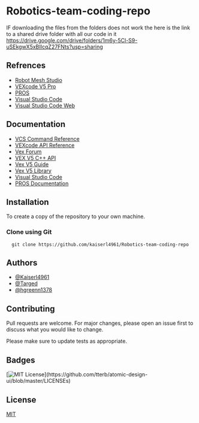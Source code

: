 # Robotics-team-coding-repo

IF downloading the files from the folders does not work the here is the link to a shared drive folder with all our code in it
https://drive.google.com/drive/folders/1m6y-5Cl-S9-uSEkgwX5xBIIcqZ27FNts?usp=sharing

## Refrences

- [Robot Mesh Studio](https://www.robotmesh.com/studio)
- [VEXcode V5 Pro](https://www.vexrobotics.com/vexcode/install/v5)
- [PROS](https://pros.cs.purdue.edu/v5/getting-started/index.html)
- [Visual Studio Code](https://code.visualstudio.com/)
- [Visual Studio Code Web](https://vscode.dev/)

## Documentation

- [VCS Command Reference](https://help.vexcodingstudio.com/index.html)
- [VEXcode API Reference](https://api.vexcode.cloud/v5/)
- [Vex Forum](https://www.vexforum.com/)
- [VEX V5 C++ API](https://www.robotmesh.com/studio/content/docs/vexv5-cpp//html/index.html)
- [Vex V5 Guide](https://www.vexrobotics.com/v5/support/v5-guide)
- [Vex V5 Library](https://kb.vex.com/hc/en-us/categories/360002333191-V5)
- [Visual Studio Code](https://code.visualstudio.com/docs)
- [PROS Documentation](https://pros.cs.purdue.edu/v5/)

## Installation

To create a copy of the repository to your own machine. 

### Clone using Git

```pws
  git clone https://github.com/kaiserl4961/Robotics-team-coding-repo
```

## Authors

- [@Kaiserl4961](https://www.github.com/kaiserl4961)
- [@Targed](https://github.com/targed)
- [@hgreenn1378](https://github.com/greenn1378)

## Contributing
Pull requests are welcome. For major changes, please open an issue first to discuss what you would like to change.

Please make sure to update tests as appropriate.

## Badges

[![MIT License](https://img.shields.io/apm/l/atomic-design-ui.svg?)](https://github.com/tterb/atomic-design-ui/blob/master/LICENSEs)

## License

[MIT](https://choosealicense.com/licenses/mit/)
